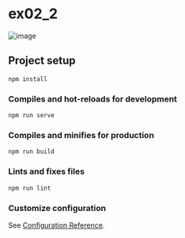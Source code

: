 # ex02_2

![image](https://user-images.githubusercontent.com/65395999/115120031-35de7d00-9fe6-11eb-9354-94ffd4984a78.png)

## Project setup
```
npm install
```

### Compiles and hot-reloads for development
```
npm run serve
```

### Compiles and minifies for production
```
npm run build
```

### Lints and fixes files
```
npm run lint
```

### Customize configuration
See [Configuration Reference](https://cli.vuejs.org/config/).
